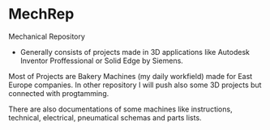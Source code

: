 # MechRep
Mechanical Repository

- Generally consists of projects made in 3D applications 
like Autodesk Inventor Proffessional or Solid Edge by Siemens.

Most of Projects are Bakery Machines (my daily workfield) made for East Europe companies.
In other repository I will push also some 3D projects but connected with progtamming.

There are also documentations of some machines like instructions, 
technical, electrical, pneumatical schemas and parts lists.
